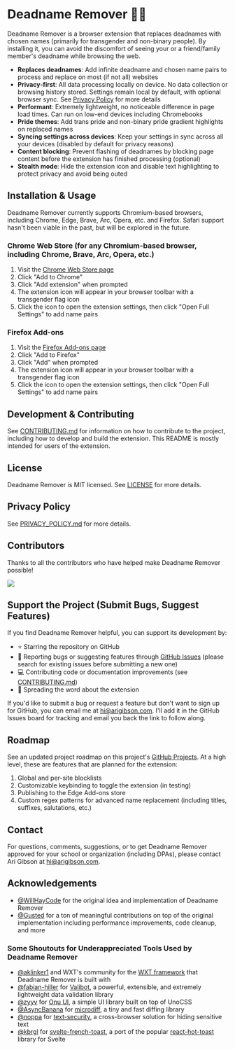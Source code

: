 # Deadname Remover 🏳️‍⚧️

Deadname Remover is a browser extension that replaces deadnames with chosen names (primarily for transgender and non-binary people). By installing it, you can avoid the discomfort of seeing your or a friend/family member's deadname while browsing the web.

- **Replaces deadnames**: Add infinite deadname and chosen name pairs to process and replace on most (if not all) websites
- **Privacy-first**: All data processing locally on device. No data collection or browsing history stored. Settings remain local by default, with optional browser sync. See [Privacy Policy](./PRIVACY_POLICY.md) for more details
- **Performant**: Extremely lightweight, no noticeable difference in page load times. Can run on low-end devices including Chromebooks
- **Pride themes**: Add trans pride and non-binary pride gradient highlights on replaced names
- **Syncing settings across devices**: Keep your settings in sync across all your devices (disabled by default for privacy reasons)
- **Content blocking**: Prevent flashing of deadnames by blocking page content before the extension has finished processing (optional)
- **Stealth mode**: Hide the extension icon and disable text highlighting to protect privacy and avoid being outed

## Installation & Usage

Deadname Remover currently supports Chromium-based browsers, including Chrome, Edge, Brave, Arc, Opera, etc. and Firefox. Safari support hasn't been viable in the past, but will be explored in the future.

### Chrome Web Store (for any Chromium-based browser, including Chrome, Brave, Arc, Opera, etc.)

1. Visit the [Chrome Web Store page](https://chromewebstore.google.com/detail/deadname-remover/cceilgmnkeijahkehfcgfalepihfbcag)
2. Click "Add to Chrome"
3. Click "Add extension" when prompted
4. The extension icon will appear in your browser toolbar with a transgender flag icon
5. Click the icon to open the extension settings, then click "Open Full Settings" to add name pairs

### Firefox Add-ons

1. Visit the [Firefox Add-ons page](https://addons.mozilla.org/en-US/firefox/addon/deadname-remover/)
2. Click "Add to Firefox"
3. Click "Add" when prompted
4. The extension icon will appear in your browser toolbar with a transgender flag icon
5. Click the icon to open the extension settings, then click "Open Full Settings" to add name pairs

## Development & Contributing

See [CONTRIBUTING.md](./CONTRIBUTING.md) for information on how to contribute to the project, including how to develop and build the extension. This README is mostly intended for users of the extension.

## License

Deadname Remover is MIT licensed. See [LICENSE](./LICENSE) for more details.

## Privacy Policy

See [PRIVACY_POLICY.md](./PRIVACY_POLICY.md) for more details.

## Contributors

Thanks to all the contributors who have helped make Deadname Remover possible!

<a href="https://github.com/arimgibson/deadname-remover/graphs/contributors">
  <img src="https://contrib.rocks/image?repo=arimgibson/deadname-remover" />
</a>

## Support the Project (Submit Bugs, Suggest Features)

If you find Deadname Remover helpful, you can support its development by:
- ⭐ Starring the repository on GitHub
- 🐛 Reporting bugs or suggesting features through [GitHub Issues](https://github.com/arimgibson/deadname-remover/issues) (please search for existing issues before submitting a new one)
- 💻 Contributing code or documentation improvements (see [CONTRIBUTING.md](./CONTRIBUTING.md))
- 📢 Spreading the word about the extension

If you'd like to submit a bug or request a feature but don't want to sign up for GitHub, you can email me at [hi@arigibson.com](mailto:hi@arigibson.com). I'll add it in the GitHub Issues board for tracking and email you back the link to follow along.

## Roadmap

See an updated project roadmap on this project's [GitHub Projects](https://github.com/arimgibson/Deadname-Remover/projects). At a high level, these are features that are planned for the extension:
1. Global and per-site blocklists
2. Customizable keybinding to toggle the extension (in testing)
3. Publishing to the Edge Add-ons store
4. Custom regex patterns for advanced name replacement (including titles, suffixes, salutations, etc.)


## Contact

For questions, comments, suggestions, or to get Deadname Remover approved for your school or organization (including DPAs), please contact Ari Gibson at [hi@arigibson.com](mailto:hi@arigibson.com).

## Acknowledgements

- [@WillHayCode](https://github.com/willhaycode) for the original idea and implementation of Deadname Remover
- [@Gusted](https://github.com/gusted) for a ton of meaningful contributions on top of the original implementation including performance improvements, code cleanup, and more

### Some Shoutouts for Underappreciated Tools Used by Deadname Remover

- [@aklinker1](https://github.com/aklinker1) and WXT's community for the [WXT framework](https://github.com/WXT-Community/WXT) that Deadname Remover is built with
- [@fabian-hiller](https://github.com/fabian-hiller) for [Valibot](https://github.com/fabian-hiller/valibot), a powerful, extensible, and extremely lightweight data validation library
- [@zyyv](https://github.com/zyyv) for [Onu UI](https://github.com/onu-ui/onu-ui), a simple UI library built on top of UnoCSS
- [@AsyncBanana](https://github.com/AsyncBanana) for [microdiff](https://github.com/AsyncBanana/microdiff), a tiny and fast diffing library
- [@noppa](https://github.com/noppa) for [text-security](https://github.com/noppa/text-security), a cross-browser solution for hiding sensitive text
- [@kbrgl](https://github.com/kbrgl) for [svelte-french-toast](https://github.com/kbrgl/svelte-french-toast), a port of the popular [react-hot-toast](https://github.com/timolins/react-hot-toast) library for Svelte

